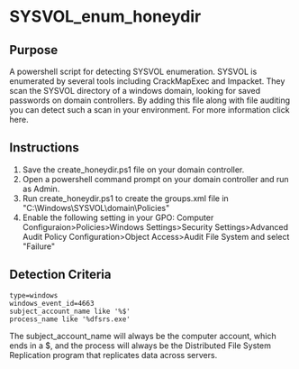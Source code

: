 # SYSVOL_enum_honeydir

## Purpose
A powershell script for detecting SYSVOL enumeration. SYSVOL is enumerated by several tools including CrackMapExec and Impacket. They scan the SYSVOL directory of a windows domain, looking for saved passwords on domain controllers. By adding this file along with file auditing you can detect such a scan in your environment. For more information click here.

## Instructions

1. Save the create_honeydir.ps1 file on your domain controller.
2. Open a powershell command prompt on your domain controller and run as Admin.
3. Run create_honeydir.ps1 to create the groups.xml file in "C:\Windows\SYSVOL\domain\Policies\"
4. Enable the following setting in your GPO: Computer Configuraion>Policies>Windows Settings>Security Settings>Advanced Audit Policy Configuration>Object Access>Audit File System and select "Failure"

## Detection Criteria
    type=windows
    windows_event_id=4663
    subject_account_name like '%$'
    process_name like '%dfsrs.exe'
    
 The subject_account_name will always be the computer account, which ends in a $, and the process will always be the Distributed File System Replication program that replicates data across servers.
